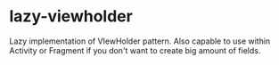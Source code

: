 # lazy-viewholder
Lazy implementation of VIewHolder pattern. Also capable to use within Activity or Fragment if you don't want to create big amount of fields.
